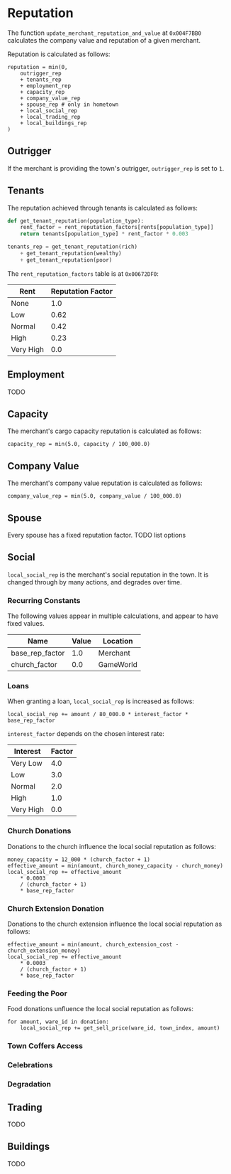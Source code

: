 # Reputation
The function `update_merchant_reputation_and_value` at `0x004F7BB0` calculates the company value and reputation of a given merchant.

Reputation is calculated as follows:
```
reputation = min(0,
    outrigger_rep
    + tenants_rep
    + employment_rep
    + capacity_rep
    + company_value_rep
    + spouse_rep # only in hometown
    + local_social_rep
    + local_trading_rep
    + local_buildings_rep
)
```

## Outrigger
If the merchant is providing the town's outrigger, `outrigger_rep` is set to `1`.

## Tenants
The reputation achieved through tenants is calculated as follows:
```python
def get_tenant_reputation(population_type):
    rent_factor = rent_reputation_factors[rents[population_type]]
    return tenants[population_type] * rent_factor * 0.003

tenants_rep = get_tenant_reputation(rich)
    + get_tenant_reputation(wealthy)
    + get_tenant_reputation(poor)
```

The `rent_reputation_factors` table is at `0x00672DF0`:

|Rent|Reputation Factor|
|-|-|
|None|1.0|
|Low|0.62|
|Normal|0.42|
|High|0.23|
|Very High|0.0|

## Employment
TODO

## Capacity
The merchant's cargo capacity reputation is calculated as follows:
```
capacity_rep = min(5.0, capacity / 100_000.0)
```

## Company Value
The merchant's company value reputation is calculated as follows:
```
company_value_rep = min(5.0, company_value / 100_000.0)
```

## Spouse
Every spouse has a fixed reputation factor.
TODO list options

## Social
`local_social_rep` is the merchant's social reputation in the town.
It is changed through by many actions, and degrades over time.

### Recurring Constants
The following values appear in multiple calculations, and appear to have fixed values.

|Name|Value|Location|
|-|-|-|
|base_rep_factor|1.0|Merchant|
|church_factor|0.0|GameWorld|

### Loans
When granting a loan, `local_social_rep` is increased as follows:
```
local_social_rep += amount / 80_000.0 * interest_factor * base_rep_factor
```
`interest_factor` depends on the chosen interest rate:

|Interest|Factor|
|-|-|
|Very Low|4.0|
|Low|3.0|
|Normal|2.0|
|High|1.0|
|Very High|0.0|

### Church Donations
Donations to the church influence the local social reputation as follows:
```
money_capacity = 12_000 * (church_factor + 1)
effective_amount = min(amount, church_money_capacity - church_money)
local_social_rep += effective_amount
    * 0.0003
    / (church_factor + 1)
    * base_rep_factor
```

### Church Extension Donation
Donations to the church extension influence the local social reputation as follows:
```
effective_amount = min(amount, church_extension_cost - church_extension_money)
local_social_rep += effective_amount
    * 0.0003
    / (church_factor + 1)
    * base_rep_factor
```

### Feeding the Poor
Food donations unfluence the local social reputation as follows:
```
for amount, ware_id in donation:
    local_social_rep += get_sell_price(ware_id, town_index, amount)
```

### Town Coffers Access

### Celebrations

### Degradation

## Trading
TODO

## Buildings
TODO
